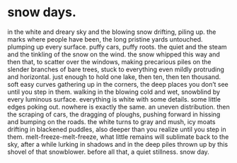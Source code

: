 # snow days.

in the white and dreary sky and the blowing snow drifting, piling up. the marks where people have been, the long pristine yards untouched. plumping up every surface. puffy cars, puffy roots. the quiet and the steam and the tinkling of the snow on the wind. the snow whipped this way and then that, to scatter over the windows, making precarious piles on the slender branches of bare trees, stuck to everything even mildly protruding and horizontal. just enough to hold one lake, then ten, then ten thousand. soft easy curves gathering up in the corners, the deep places you don’t see until you step in them. walking in the blowing cold and wet, snowblind by every luminous surface. everything is white with some details. some little edges poking out. nowhere is exactly the same. an uneven distribution. then the scraping of cars, the dragging of ploughs, pushing forward in hissing and bumping on the roads. the white turns to gray and mush, icy moats drifting in blackened puddles, also deeper than you realize until you step in them. melt-freeze-melt-freeze, what little remains will sublimate back to the sky, after a while lurking in shadows and in the deep piles thrown up by this shovel of that snowblower. before all that, a quiet stillness. snow day.